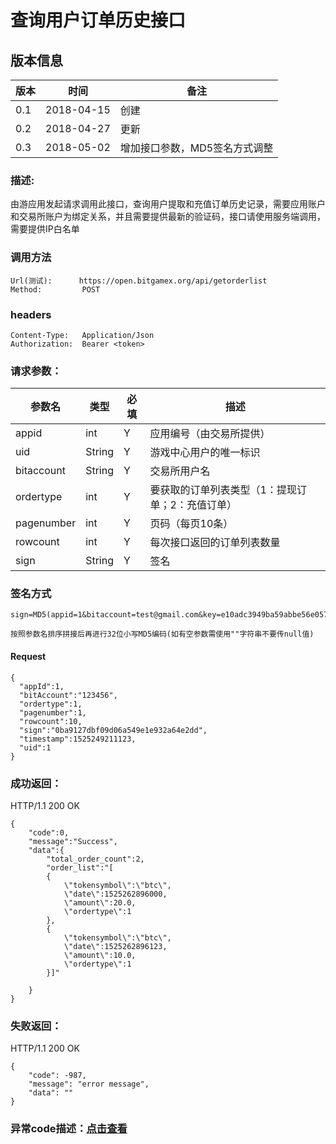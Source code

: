 # 查询用户订单历史接口

## 版本信息
版本 | 时间 |   备注
-- | -- |   --
0.1 | 2018-04-15|创建
0.2|2018-04-27|更新
0.3|2018-05-02|增加接口参数，MD5签名方式调整

### 描述:
由游应用发起请求调用此接口，查询用户提取和充值订单历史记录，需要应用账户和交易所账户为绑定关系，并且需要提供最新的验证码，接口请使用服务端调用，需要提供IP白名单


### 调用方法

``` 
Url(测试):      https://open.bitgamex.org/api/getorderlist
Method:         POST

```
### headers

``` 
Content-Type:   Application/Json
Authorization:  Bearer <token>    

```
### 请求参数：


 参数名           |     类型        |必填| 描述         
------------ |     -------------|---|         -----------
 appid    |   int |Y|   应用编号（由交易所提供）
 uid   |   String  |Y|   游戏中心用户的唯一标识
 bitaccount    | String    |Y| 交易所用户名
 ordertype  |   int |Y|   要获取的订单列表类型（1：提现订单；2：充值订单）
 pagenumber  |   int  |Y|   页码（每页10条）
 rowcount   |   int |Y|   每次接口返回的订单列表数量
 sign     | String  |Y| 签名   
 
 
 ### 签名方式
 ```
 sign=MD5(appid=1&bitaccount=test@gmail.com&key=e10adc3949ba59abbe56e057f20f883e&ordertype=1&pagenumber=1&rowcount=10&timestamp=1525249211123&uid=1).toLowerCase()
 
 按照参数名排序拼接后再进行32位小写MD5编码(如有空参数需使用""字符串不要传null值)
 ```
#### Request
  ```
 {
    "appId":1,
    "bitAccount":"123456",
    "ordertype":1,
    "pagenumber":1,
    "rowcount":10,
    "sign":"0ba9127dbf09d06a549e1e932a64e2dd",
    "timestamp":1525249211123,
    "uid":1
 }
  ```

### 成功返回：
HTTP/1.1 200 OK
``` 
{
    "code":0,
    "message":"Success",
    "data":{
        "total_order_count":2,
        "order_list":"[
        {
            \"tokensymbol\":\"btc\",
            \"date\":1525262896000,
            \"amount\":20.0,
            \"ordertype\":1
        },
        {
            \"tokensymbol\":\"btc\",
            \"date\":1525262896123,
            \"amount\":10.0,
            \"ordertype\":1
        }]"
        
    }
}
```

### 失败返回：
HTTP/1.1 200 OK
``` 
{
    "code": -987,
    "message": "error message",
    "data": ""
}
```

### 异常code描述：[点击查看](https://github.com/BitGameEN/OpenAPI/blob/master/BitGame%E6%B8%B8%E6%88%8F%E5%AF%B9%E6%8E%A5%E6%96%87%E6%A1%A3.md)
